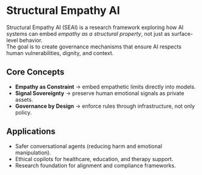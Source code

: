 # Structural Empathy AI

Structural Empathy AI (SEAI) is a research framework exploring how AI systems 
can embed *empathy as a structural property*, not just as surface-level behavior.  
The goal is to create governance mechanisms that ensure AI respects human 
vulnerabilities, dignity, and context.

## Core Concepts
- **Empathy as Constraint** → embed empathetic limits directly into models.  
- **Signal Sovereignty** → preserve human emotional signals as private assets.  
- **Governance by Design** → enforce rules through infrastructure, not only policy.  

## Applications
- Safer conversational agents (reducing harm and emotional manipulation).  
- Ethical copilots for healthcare, education, and therapy support.  
- Research foundation for alignment and compliance frameworks.  
